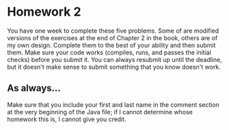 # Homework 2

You have one week to complete these five problems. Some of are modified versions of the exercises at the end of Chapter 2 in the book, others are of my own design. Complete them to the best of your ability and then submit them. Make sure your code works (compiles, runs, and passes the initial checks) before you submit it. You can always resubmit up until the deadline, but it doesn't make sense to submit something that you know doesn't work.

## As always...
Make sure that you include your first and last name in the comment section at the very beginning of the Java file; if I cannot determine whose homework this is, I cannot give you credit.
